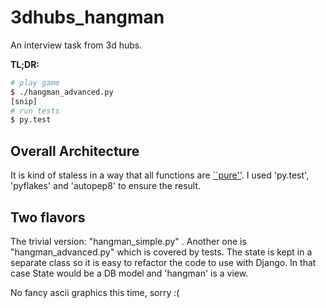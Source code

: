 # 3dhubs_hangman
An interview task from 3d hubs.

**TL;DR:**

~~~bash
# play game
$ ./hangman_advanced.py
[snip]
# run tests
$ py.test
~~~

## Overall Architecture

It is kind of staless in a way that all functions are [``pure''](https://en.wikipedia.org/wiki/Pure_function).
I used 'py.test', 'pyflakes' and 'autopep8' to ensure the result.

## Two flavors

The trivial version: "hangman_simple.py" .
Another one is "hangman_advanced.py" which is covered by tests.
The state is kept in a separate class so it is easy to refactor the code to use with Django.
In that case State would be a DB model and 'hangman' is a view.

No fancy ascii graphics this time, sorry :(
